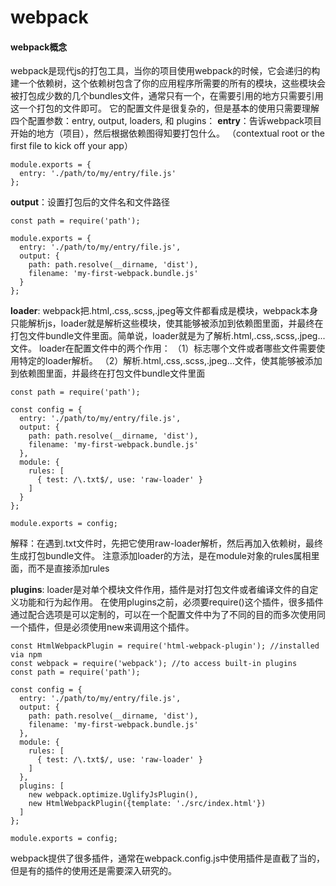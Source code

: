 # webpack
#### webpack概念
webpack是现代js的打包工具，当你的项目使用webpack的时候，它会递归的构建一个依赖树，这个依赖树包含了你的应用程序所需要的所有的模块，这些模块会被打包成少数的几个bundles文件，通常只有一个，在需要引用的地方只需要引用这一个打包的文件即可。
它的配置文件是很复杂的，但是基本的使用只需要理解四个配置参数：entry, output, loaders, 和 plugins：
**entry**：告诉webpack项目开始的地方（项目），然后根据依赖图得知要打包什么。 （contextual root or the first file to kick off your app）
```
module.exports = {
  entry: './path/to/my/entry/file.js'
};
```
**output**：设置打包后的文件名和文件路径
```
const path = require('path');

module.exports = {
  entry: './path/to/my/entry/file.js',
  output: {
    path: path.resolve(__dirname, 'dist'),
    filename: 'my-first-webpack.bundle.js'
  }
};
```
**loader**: webpack把.html,.css,.scss,.jpeg等文件都看成是模块，webpack本身只能解析js，loader就是解析这些模块，使其能够被添加到依赖图里面，并最终在打包文件bundle文件里面。简单说，loader就是为了解析.html,.css,.scss,.jpeg...文件。
loader在配置文件中的两个作用：
（1）标志哪个文件或者哪些文件需要使用特定的loader解析。
（2）解析.html,.css,.scss,.jpeg...文件，使其能够被添加到依赖图里面，并最终在打包文件bundle文件里面

```
const path = require('path');

const config = {
  entry: './path/to/my/entry/file.js',
  output: {
    path: path.resolve(__dirname, 'dist'),
    filename: 'my-first-webpack.bundle.js'
  },
  module: {
    rules: [
      { test: /\.txt$/, use: 'raw-loader' }
    ]
  }
};

module.exports = config;
```
解释：在遇到.txt文件时，先把它使用raw-loader解析，然后再加入依赖树，最终生成打包bundle文件。
注意添加loader的方法，是在module对象的rules属相里面，而不是直接添加rules

**plugins**: loader是对单个模块文件作用，插件是对打包文件或者编译文件的自定义功能和行为起作用。
在使用plugins之前，必须要require()这个插件，很多插件通过配合选项是可以定制的，可以在一个配置文件中为了不同的目的而多次使用同一个插件，但是必须使用new来调用这个插件。
```
const HtmlWebpackPlugin = require('html-webpack-plugin'); //installed via npm
const webpack = require('webpack'); //to access built-in plugins
const path = require('path');

const config = {
  entry: './path/to/my/entry/file.js',
  output: {
    path: path.resolve(__dirname, 'dist'),
    filename: 'my-first-webpack.bundle.js'
  },
  module: {
    rules: [
      { test: /\.txt$/, use: 'raw-loader' }
    ]
  },
  plugins: [
    new webpack.optimize.UglifyJsPlugin(),
    new HtmlWebpackPlugin({template: './src/index.html'})
  ]
};

module.exports = config;
```
webpack提供了很多插件，通常在webpack.config.js中使用插件是直截了当的，但是有的插件的使用还是需要深入研究的。


